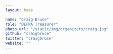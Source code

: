 ```yaml
---
layout: base

name: "Craig Bruce"
role: "DEFNA Treasurer"
photo_url: "/static/img/organizers/craig.jpg"
github: "craigbruce"
twitter: "craigbruce"
website: ""
---
```

